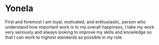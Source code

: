 # Yonela
First and foremost I am  loyal, motivated, and enthusiastic, person who understand how important work is to my overall happiness, I take my work very seriously and always looking to improve my skills and knowledge so that I can work to highest standards as possible in my role.
